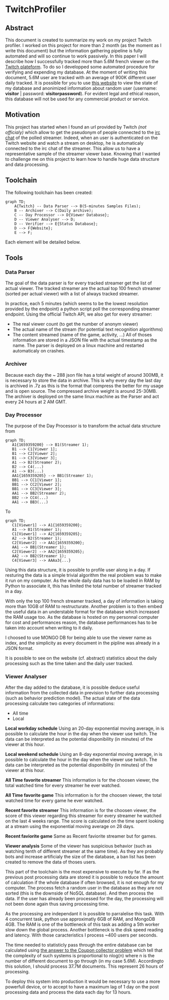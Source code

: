 
# TwitchProfiler
## Abstract
This document is created to summarize my work on my project Twitch profiler. I worked on this project for more than 2 month (as the moment as I write this document) but the information gathering pipeline is fully automated and will so continue to work passively.
In this paper I will describe how I successfully tracked more than 5.6M french viewer on the [Twitch plateform](https://www.twitch.tv/). To do so I developped some automated procedure for verifying and expending my database.
At the moment of writing this document, 5.6M user are tracked with an average of 900K different user daily tracked.
It is possible for you to use [this website](https://profiler.hexadecilab.com) to view the state of my database and anonimized information about random user (username: **visitor** | password: **visitorpassword**).
For evident legal and ethical reason, this database will not be used for any commercial product or service.
## Motivation
This project has started when I found an url provided by Twitch *(not officialy)* which allow to get the pseudonym of people connected to the [irc chat](https://fr.wikipedia.org/wiki/Internet_Relay_Chat) of the polled streamer.
Indeed, when an user is authenticated on the Twitch website and watch a stream on desktop, he is automaticaly connected to the irc chat of the streamer. This allow us to have a representative  sample of the streamer viewer base. Knowing that I wanted to challenge me on this project to learn how to handle huge data structure and data processing.
## Toolchain
The following toolchain has been created:
```mermaid
graph TD;
    A{Twitch} -- Data Parser --> B(5-minutes Samples Files);
    B -- Archiver --> C(Daily archive);
    C -- Day Processor --> D{Viewer Database};
    D -- Viewer Analyser --> D;
    D -- Verifier --> E{Status Database};
    D --> F{Website};
    E --> F;
```
Each element will be detailed below.
## Tools
### Data Parser
The goal of the data parser is for every tracked streamer get the list of actual viewer.
The tracked streamer are the actual top 100 french streamer (sorted per actual viewer) with a list of always tracked streamer.
 
In practice, each 5 minutes (which seems to be the lowest resolution provided by the endpoint) a python script poll the corresponding streamer endpoint. Using the official Twitch API, we also get for every streamer:

 - The real viewer count (to get the number of anonym viewer)
 - The actual name of the stream (for potential text recognition algorithms)
 - The content streamed (name of the game, activity, ...)
 All of thoses information are stored in a JSON file with the actual timestamp as the name.
The parser is deployed on a linux machine and restarted automaticaly on crashes.
 ### Archiver
 Because each day the ~ 288 json file has a total weight of around 300MB, it is necessary to store the data in archive. This is why every day the last day is archived in .7z as this is the format that compress the better for my usage and is open source. The compressed archive weight is around 25-30MB.
The archiver is deployed on the same linux machine as the Parser and act every 24 hours at 2 AM GMT. 
### Day Processor
The purpose of the Day Processor is to transform the actual data structure from
 ```mermaid
graph TD;
    A1{1659359200} --> B1(Streamer 1);
    B1 --> C1[Viewer 1];
    B1 --> C2[Viewer 2];
    B1 --> C3[Viewer 3];
    A1 --> B2(Streamer 2);
    B2 --> C4(...)
    A1 --> B3(...)
    AA1{1659359205} --> BB1(Streamer 1);
    BB1 --> CC1[Viewer 1];
    BB1 --> CC2[Viewer 2];
    BB1 --> CC3[Viewer 3];
    AA1 --> BB2(Streamer 2);
    BB2 --> CC4(...)
    AA1 --> BB3(...)

```
To 
 ```mermaid
graph TD;
    C1[Viewer1] --> A1{1659359200};
    A1 --> B1(Streamer 1);
    C1[Viewer1] --> A2{1659359205};
    A2 --> B2(Streamer 1);
    C2[Viewer2] --> AA1{1659359200};
    AA1 --> BB1(Streamer 1);
    C2[Viewer2] --> AA2{1659359205};
    AA2 --> BB2(Streamer 1);
    C4[Viewer3] --> AAAa3{...}
```

Using this data structure, it is possible to profile user along in a day. If resturing the data is a simple trivial algorithm the real problem was to make it run on my computer. As the whole daily data has to be loaded in RAM by Python to associate it, this has limited the total number of streamer tracked in a day. 

With only the top 100 french streamer tracked, a day of information is taking more than 10GB of RAM to restructurate. Another problem is to then embed the useful data in an understable format for the database which increased the RAM usage too. As the database is hosted on my personnal computer for cost and performances reason, the database performances has to be taken into account when writing to it daily.

I choosed to use MONGO DB for being able to use the viewer name as index, and the simplicity as every document in the pipline was already in a JSON format.

It is possible to see on the website (cf. abstract) statistics about the daily processing such as the time taken and the daily user tracked.

### Viewer Analyser

After the day added to the database, it is possible deduce useful information from the collected data in prevision to further data processing (such as behavior prediction model). 
The actual state of the data processing calculate two categories of informations:

 - All time
 - Local
 
 **Local workday schedule**
Using an 20-day exponential moving average, in is possible to calculate the hour in the day when the viewer use twitch. The data can be interpreted as the potential disponibility (in minutes) of the viewer at this hour.

 **Local weekend schedule**
Using an 8-day exponential moving average, in is possible to calculate the hour in the day when the viewer use twitch. The data can be interpreted as the potential disponibility (in minutes) of the viewer at this hour.

**All Time favorite streamer**
This information is for the choosen viewer, the total watched time for every streamer he ever watched.

**All Time favorite game**
This information is for the choosen viewer, the total watched time for every game he ever watched.

**Recent favorite streamer**
This information is for the choosen viewer, the score of this viewer regarding this streamer for every streamer he watched on the last 4 weeks range. The score is calculated on the time spent looking at a stream using the exponential moving average on 28 days.

**Recent faviorite game**
Same as Recent faviorite streamer but for games.

**Viewer analysis**
Some of the viewer has suspicious behavior (such as watching tenth of different streamer at the same time). As they are probably bots and increase artificialy the size of the database, a ban list has been created to remove the data of thoses users.

This part of the toolchain is the most expensive to execute by far. If as the previous post processing data are stored it is possible to reduce the amount of calculation if the whole database if often browsed, it is not enough for my computer.
The process fetch a random user in the database as they are not sorted (this is the downside of NoSQL database). And then process the data. If the user has already been processed for the day, the processing will not been done again thus saving processing time.

As the processing are independant it is possible to parralelise this task. With 4 concurrent task, python use approximatly 6GB of RAM, and MongoDB 4GB. The RAM is one of the bottleneck of this task as adding a 5th worker slow down the global process. Another bottleneck is the disk speed reading and latency.  With those caracteristics I process ~400 users per seconds. 

The time needed to statisticly pass through the entire database can be calculated using [the answer to the Coupon collector problem](https://en.wikipedia.org/wiki/Coupon_collector%27s_problem#Calculating_the_expectation) which tell that the complexity of such systems is proportional to nlog(n) where n is the number of different document to go through (in my case 5.6M). Accordingto this solution, I should process 37.7M documents. This represent 26 hours of processing. 

To deploy this system into production it would be necessary to use a more powerfull device, or to accept to have a maximum lag of 1 day on the post processing data and process the data each day for 13 hours.
